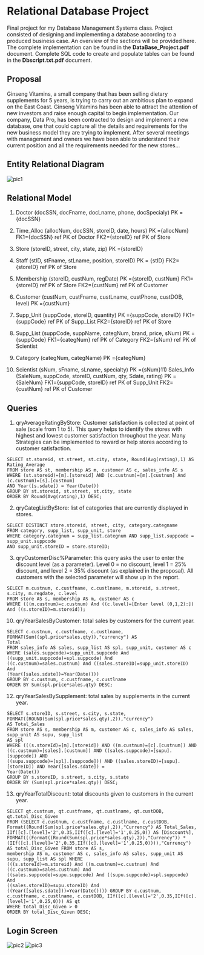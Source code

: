 # Relational Database Project

Final project for my Database Management Systems class. Project consisted of designing and implementing a database according to a produced business case. An overview of the sections will be provided here. The complete implementation can be found in the **DataBase_Project.pdf** document. Complete SQL code to create and populate tables can be found in the **Dbscript.txt.pdf** document.

## Proposal

Ginseng Vitamins, a small company that has been selling dietary supplements for 5 years, is
trying to carry out an ambitious plan to expand on the East Coast. Ginseng Vitamins has been able to
attract the attention of new investors and raise enough capital to begin implementation. Our
company, Data Pro, has been contracted to design and implement a new database, one that could
capture all the details and requirements for the new business model they are trying to implement.
After several meetings with management and owners we have been able to understand their current
position and all the requirements needed for the new stores...

##  Entity Relational Diagram

![pic1](https://github.com/PyAntony/Relational-database-Project/blob/master/images/pic1.png)

##  Relational Model

1) Doctor (docSSN, docFname, docLname, phone, docSpecialy)
PK ={docSSN}

2) Time_Alloc (allocNum, docSSN, storeID, date, hours)
PK ={allocNum}
FK1={docSSN} ref PK of Doctor
FK2={storeID} ref PK of Store

3) Store (storeID, street, city, state, zip)
PK ={storeID}

4) Staff (stID, stFname, stLname, position, storeID)
PK = {stID}
FK2={storeID} ref PK of Store

5) Membership (storeID, custNum, regDate)
PK ={storeID, custNum}
FK1={storeID} ref PK of Store
FK2={custNum} ref PK of Customer

6) Customer (custNum, custFname, custLname, custPhone, custDOB, level)
PK ={custNum}

7) Supp_Unit (suppCode, storeID, quantity)
PK ={suppCode, storeID}
FK1={suppCode} ref PK of Supp_List
FK2={storeID} ref PK of Store

8) Supp_List (suppCode, suppName, categNum, brand, price, sNum)
PK ={suppCode}
FK1={categNum} ref PK of Category
FK2={sNum} ref PK of Scientist

9) Category (categNum, categName)
PK ={categNum}

10) Scientist (sNum, sFname, sLname, specialty)
PK ={sNum}11) Sales_Info (SaleNum, suppCode, storeID, custNum, qty, Sdate, rating)
PK ={SaleNum}
FK1={suppCode, storeID} ref PK of Supp_Unit
FK2={custNum} ref PK of Customer

## Queries

1) qryAverageRatingByStore: Customer satisfaction is collected at point of sale (scale from 1 to 5).
This query helps to identify the stores with highest and lowest customer satisfaction throughout the
year. Many Strategies can be implemented to reward or help stores according to customer
satisfaction.
```
SELECT st.storeid, st.street, st.city, state, Round(Avg(rating),1) AS Rating_Average
FROM store AS st, membership AS m, customer AS c, sales_info AS s
WHERE (st.storeid)=[m].[storeid] AND (c.custnum)=[m].[custnum] And (c.custnum)=[s].[custnum]
AND Year([s.sdate]) = Year(Date())
GROUP BY st.storeid, st.street, st.city, state
ORDER BY Round(Avg(rating),1) DESC;
```

2) qryCategListByStore: list of categories that are currently displayed in stores.
```
SELECT DISTINCT store.storeid, street, city, category.categname
FROM category, supp_list, supp_unit, store
WHERE category.categnum = supp_list.categnum AND supp_list.suppcode = supp_unit.suppcode
AND supp_unit.storeID = store.storeID;
```

3) qryCustomerDisc%Parameter: this query asks the user to enter the discount level (as a
parameter). Level 0 = no discount, level 1 = 25% discount, and level 2 = 35% discount (as explained
in the proposal). All customers with the selected parameter will show up in the report.
```
SELECT m.custnum, c.custfname, c.custlname, m.storeid, s.street, s.city, m.regdate, c.level
FROM store AS s, membership AS m, customer AS c
WHERE (((m.custnum)=c.custnum) And ((c.level)=[Enter level (0,1,2):]) And ((s.storeID)=m.storeid));
```


10) qryYearSalesByCustomer: total sales by customers for the current year.
```
SELECT c.custnum, c.custfname, c.custlname, FORMAT(Sum((spl.price*sales.qty)),"currency") AS
Total
FROM sales_info AS sales, supp_list AS spl, supp_unit, customer AS c
WHERE (sales.suppcode)=supp_unit.suppcode And ((supp_unit.suppcode)=spl.suppcode) And
((c.custnum)=sales.custnum) And ((sales.storeID)=supp_unit.storeID) And
(Year([sales.sdate])=Year(Date()))
GROUP BY c.custnum, c.custfname, c.custlname
ORDER BY Sum(spl.price*sales.qty) DESC;
```

12) qryYearSalesBySupplement: total sales by supplements in the current year.
```
SELECT s.storeID, s.street, s.city, s.state, FORMAT((ROUND(Sum(spl.price*sales.qty),2)),"currency")
AS Total_Sales
FROM store AS s, membership AS m, customer AS c, sales_info AS sales, supp_unit AS supu, supp_list
AS spl
WHERE (((s.storeId)=[m].[storeid]) AND ((m.custnum)=[c].[custnum]) AND
((c.custnum)=[sales].[custnum]) AND ((sales.suppcode)=[supu].[suppcode]) AND
((supu.suppcode)=[spl].[suppcode])) AND ((sales.storeID)=[supu].[storeID]) AND Year([sales.sdate]) =
Year(Date())
GROUP BY s.storeID, s.street, s.city, s.state
ORDER BY (Sum(spl.price*sales.qty)) DESC;
```

13) qryYearTotalDiscount: total discounts given to customers in the current year.
```
SELECT qt.custnum, qt.custfname, qt.custlname, qt.custDOB, qt.total_Disc_Given
FROM (SELECT c.custnum, c.custfname, c.custlname, c.custDOB,
Format((Round(Sum(spl.price*sales.qty),2)),"Currency") AS Total_Sales,
IIf([c].[level]='2',0.35,IIf([c].[level]='1',0.25,0)) AS [Discount%],
FORMAT(((Format((Round(Sum(spl.price*sales.qty),2)),"Currency")) *
(IIf([c].[level]='2',0.35,IIf([c].[level]='1',0.25,0)))),"Currency") AS total_Disc_Given FROM store AS s,
membership AS m, customer AS c, sales_info AS sales, supp_unit AS supu, supp_list AS spl WHERE
(((s.storeId)=m.storeid) And ((m.custnum)=c.custnum) And ((c.custnum)=sales.custnum) And
((sales.suppcode)=supu.suppcode) And ((supu.suppcode)=spl.suppcode) And
((sales.storeID)=supu.storeID) And ((Year([sales.sdate]))=Year(Date()))) GROUP BY c.custnum,
c.custfname, c.custlname, c.custDOB, IIf([c].[level]='2',0.35,IIf([c].[level]='1',0.25,0))) AS qt
WHERE total_Disc_Given > 0
ORDER BY total_Disc_Given DESC;
```




## Login Screen

![pic2](https://github.com/PyAntony/Relational-database-Project/blob/master/images/pic2.png)
![pic3](https://github.com/PyAntony/Relational-database-Project/blob/master/images/pic3.png)
